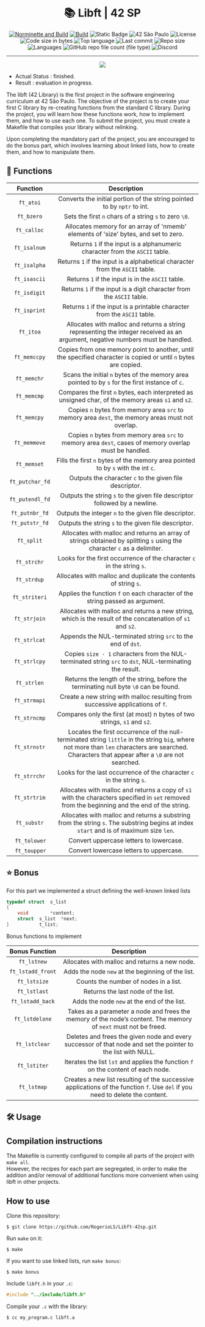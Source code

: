 <div align = center>

# :books: Libft | 42 SP

[![Norminette and Build](https://github.com/RogerioLS/Libft-42sp/actions/workflows/main.yml/badge.svg)](https://github.com/RogerioLS/Libft-42sp/actions/workflows/main.yml)
[![Build](https://github.com/RogerioLS/Libft-42sp/actions/workflows/build.yml/badge.svg)](https://github.com/RogerioLS/Libft-42sp/actions/workflows/build.yml)
![Static Badge](https://custom-icon-badges.demolab.com/badge/LIBFT-42-blue?logo=repo)
![42 São Paulo](https://custom-icon-badges.demolab.com/badge/42-SP-1E2952)
![License](https://custom-icon-badges.demolab.com/github/license/RogerioLS/Libft-42sp?logo=law&color=dark-green)
![Code size in bytes](https://custom-icon-badges.demolab.com/github/languages/code-size/RogerioLS/Libft-42sp?logo=file-code&color=dark-green)
![Top language](https://custom-icon-badges.demolab.com/github/languages/top/RogerioLS/Libft-42sp?color=dark-green)
![Last commit](https://custom-icon-badges.demolab.com/github/last-commit/RogerioLS/Libft-42sp?logo=history&color=dark-green)
![Repo size](https://custom-icon-badges.demolab.com/github/repo-size/RogerioLS/Libft-42sp?logo=database)
![Languages](https://custom-icon-badges.demolab.com/github/languages/count/RogerioLS/Libft-42sp?logo=command-palette&color=red)
![GitHub repo file count (file type)](https://custom-icon-badges.demolab.com/github/directory-file-count/RogerioLS/Libft-42sp%2Fsources?logo=file&label=files%20sources&color=8602b1)
![Discord](https://custom-icon-badges.demolab.com/discord/1114673462859006044?&logo=comments&label=testemunhas%20de%20vim&color=ffbe3a)
</div>

---

<div align = center>

![](https://game.42sp.org.br/static/assets/achievements/libftm.png)

</div>

- Actual Status : finished.
- Result        : evaluation in progress.

The libft (42 Library) is the first project in the software engineering curriculum at 42 São Paulo. The objective of the project is to create your first C library by re-creating functions from the standard C library. During the project, you will learn how these functions work, how to implement them, and how to use each one. To submit the project, you must create a Makefile that compiles your library without relinking.

Upon completing the mandatory part of the project, you are encouraged to do the bonus part, which involves learning about linked lists, how to create them, and how to manipulate them.

## 📝 Functions

| Function | Description |
| :------: | :---------: |
| ``ft_atoi`` | Converts the initial portion of the string pointed to by ``nptr`` to int. |
| ``ft_bzero`` | Sets the first ``n`` chars of a string ``s`` to zero ``\0``. |
| ``ft_calloc`` | Allocates memory for an array of 'nmemb' elements of 'size' bytes, and set to zero. |
| ``ft_isalnum`` | Returns ``1`` if the input is a alphanumeric character from the ``ASCII`` table. |
| ``ft_isalpha`` | Returns ``1`` if the input is a alphabetical character from the ``ASCII`` table. |
| ``ft_isascii`` | Returns ``1`` if the input is in the ``ASCII`` table. |
| ``ft_isdigit`` | Returns ``1`` if the input is a digit character from the ``ASCII`` table. |
| ``ft_isprint`` | Returns ``1`` if the input is a printable character from the ``ASCII`` table. |
| ``ft_itoa`` | Allocates with malloc and returns a string representing the integer received as an argument, negative numbers must be handled. |
| ``ft_memccpy`` | Copies from one memory point to another, until the specified character is copied or until ``n`` bytes are copied. |
| ``ft_memchr`` | Scans the initial ``n`` bytes of the memory area pointed to by ``s`` for the first instance of ``c``. |
| ``ft_memcmp`` | Compares the first ``n`` bytes, each interpreted as unsigned char, of the memory areas ``s1`` and ``s2``. |
| ``ft_memcpy`` | Copies ``n`` bytes from memory area ``src`` to memory area ``dest``, the memory areas must not overlap. |
| ``ft_memmove`` | Copies ``n`` bytes from memory area ``src`` to memory area ``dest``, cases of memory overlap must be handled. |
| ``ft_memset`` | Fills the first ``n`` bytes of the memory area pointed to by ``s`` with the int ``c``. |
| ``ft_putchar_fd`` | Outputs the character ``c`` to the given file descriptor. |
| ``ft_putendl_fd`` | Outputs the string ``s`` to the given file descriptor followed by a newline. |
| ``ft_putnbr_fd`` | Outputs the integer ``n`` to the given file descriptor. |
| ``ft_putstr_fd`` | Outputs the string ``s`` to the given file descriptor. |
| ``ft_split`` | Allocates with malloc and returns an array of strings obtained by splitting ``s`` using the character ``c`` as a delimiter. |
| ``ft_strchr`` | Looks for the first occurrence of the character ``c`` in the string ``s``. |
| ``ft_strdup`` | Allocates with malloc and duplicate the contents of string ``s``. |
| ``ft_striteri`` | Applies the function ``f`` on each character of the string passed as argument. |
| ``ft_strjoin`` | Allocates with malloc and returns a new string, which is the result of the concatenation of ``s1`` and ``s2``. |
| ``ft_strlcat`` | Appends the NUL-terminated string ``src`` to the end of ``dst``. |
| ``ft_strlcpy`` | Copies ``size - 1`` characters from the NUL-terminated string ``src`` to ``dst``, NUL-terminating the result. |
| ``ft_strlen`` | Returns the length of the string, before the terminating null byte ``\0`` can be found. |
| ``ft_strmapi`` | Create a new string with malloc resulting from successive applications of ``f``. |
| ``ft_strncmp`` | Compares only the first (at most) n bytes of two strings, ``s1`` and ``s2``. |
| ``ft_strnstr`` | Locates the first occurrence of the null-terminated string ``little`` in the string ``big``, where not more than ``len`` characters are searched. Characters that appear after a ``\0`` are not searched. |
| ``ft_strrchr`` | Looks for the last occurrence of the character ``c`` in the string ``s``. |
| ``ft_strtrim`` | Allocates with malloc and returns a copy of ``s1`` with the characters specified in ``set`` removed from the beginning and the end of the string. |
| ``ft_substr`` | Allocates with malloc and returns a substring from the string ``s``. The substring begins at index ``start`` and is of maximum size ``len``. |
| ``ft_tolower`` | Convert uppercase letters to lowercase. |
| ``ft_toupper`` | Convert lowercase letters to uppercase. |

## :star: Bonus
For this part we implemented a struct defining the well-known linked lists
```C
typedef	struct	s_list
{
	void		*content;
	struct	s_list	*next;
}			t_list;
```

Bonus functions to implement

| Bonus Function | Description |
| :------------: | :---------: |
| ``ft_lstnew`` | Allocates with malloc and returns a new node. |
| ``ft_lstadd_front`` | Adds the node ``new`` at the beginning of the list. |
| ``ft_lstsize`` | Counts the number of nodes in a list. |
| ``ft_lstlast`` | Returns the last node of the list. |
| ``ft_lstadd_back`` | Adds the node ``new`` at the end of the list. |
| ``ft_lstdelone`` | Takes as a parameter a node and frees the memory of the node’s content. The memory of ``next`` must not be freed. |
| ``ft_lstclear`` | Deletes and frees the given node and every successor of that node and set the pointer to the list with NULL. |
| ``ft_lstiter`` | Iterates the list ``lst`` and applies the function ``f`` on the content of each node. |
| ``ft_lstmap`` | Creates a new list resulting of the successive applications of the function ``f``. Use ``del`` if you need to delete the content. |

## 🛠️ Usage

## Compilation instructions
The Makefile is currently configured to compile all parts of the project with `make all`. \
However, the recipes for each part are segregated, in order to make the addition and/or removal of additional functions more convenient when using libft in other projects.

## How to use

Clone this repository:
```shell
$ git clone https://github.com/RogerioLS/Libft-42sp.git
```

Run `make` on it:
```shell
$ make
```

If you want to use linked lists, run `make bonus`:
```shell
$ make bonus
```

Include `libft.h` in your `.c`:
```c
#include "../include/libft.h"
```

Compile your `.c` with the library:
```shell
$ cc my_program.c libft.a
```

